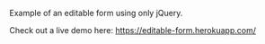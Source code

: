Example of an editable form using only jQuery. 

Check out a live demo here: https://editable-form.herokuapp.com/
